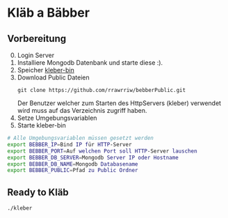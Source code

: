 # Kläb a Bäbber

## Vorbereitung

0. Login Server
1. Installiere Mongodb Datenbank und starte diese :).
2. Speicher [kleber-bin](https://drive.google.com/open?id=0BxLCS9PB1fV2fkw3R1dCV3BBZkdOWktNVzFvNFZqVGhGWklkSWZ1Y2xEa0lWa3JDdTJ2OW8&authuser=0)
3. Download Public Dateien 
    ```
    git clone https://github.com/rrawrriw/bebberPublic.git
    ```
   Der Benutzer welcher zum Starten des HttpServers (kleber) verwendet wird muss auf das Verzeichnis zugriff haben.
4. Setze Umgebungsvariablen
5. Starte kleber-bin

```bash
# Alle Umgebungsvariablen müssen gesetzt werden
export BEBBER_IP=Bind IP für HTTP-Server
export BEBBER_PORT=Auf welchen Port soll HTTP-Server lauschen
export BEBBER_DB_SERVER=Mongodb Server IP oder Hostname
export BEBBER_DB_NAME=Mongodb Databasename
export BEBBER_PUBLIC=Pfad zu Public Ordner
```

## Ready to Kläb

```bash
./kleber
```
